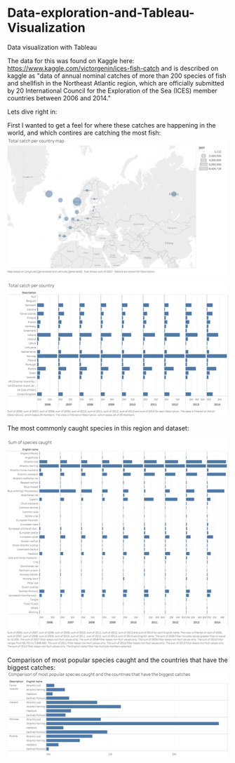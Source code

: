 # Data-exploration-and-Tableau-Visualization
Data visualization with Tableau


The data for this was found on Kaggle here: https://www.kaggle.com/victorgenin/ices-fish-catch
and is described on kaggle as "data of annual nominal catches of more than 200 species of fish and shellfish in the Northeast Atlantic region, which are officially submitted by 20 International Council for the Exploration of the Sea (ICES) member countries between 2006 and 2014."

Lets dive right in:



First I wanted to get a feel for where these catches are happening in the world, and which contires are catching the most fish:
![Catch by Country Map:](https://github.com/MJBurrill/Data-exploration-and-Tableau-visualization/blob/master/total_catch_per_country_map.png)

![Catch by Country:](https://github.com/MJBurrill/Data-exploration-and-Tableau-visualization/blob/master/Total_catch_per_country.png)


The most commonly caught species in this region and dataset:



![First I wanted to take a look at what were the most commonly caught species in this region and dataset:](https://github.com/MJBurrill/Data-exploration-and-Tableau-visualization/blob/master/Sum_of_species_caught.png)

Comparison of most popular species caught and the countries that have the biggest catches:
![Comparison of most popular species caught and the countries that have the biggest catches](https://github.com/MJBurrill/Data-exploration-and-Tableau-visualization/blob/master/Screen%20Shot%202019-05-31%20at%204.59.03%20PM.png)
